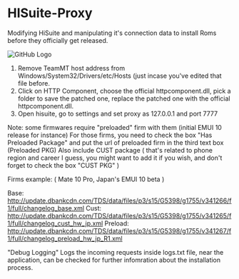 # HISuite-Proxy
Modifying HiSuite and manipulating it's connection data to install Roms before they officially get released.

![GitHub Logo](http://uupload.ir/files/yafo_bandicam_2020-04-07_13-03-45-612.jpg)

1. Remove TeamMT host address from Windows/System32/Drivers/etc/Hosts (just incase you've edited that file before.
2. Click on HTTP Component, choose the official httpcomponent.dll, pick a folder to save the patched one, replace the patched one with the official httpcomponent.dll.
3. Open hisuite, go to settings and set proxy as 127.0.0.1 and port 7777

Note: some firmwares require "preloaded" firm with them (initial EMUI 10 release for instance)
For those firms, you need to check the box "Has Preloaded Package" and put the url of preloaded firm in the third text box (Preloaded PKG)
Also include CUST package ( that's related to phone region and career I guess, you might want to add it if you wish, and don't forget to check the box "CUST PKG" )

Firms example: ( Mate 10 Pro, Japan's EMUI 10 beta )

Base: http://update.dbankcdn.com/TDS/data/files/p3/s15/G5398/g1755/v341266/f1/full/changelog_base.xml
Cust: http://update.dbankcdn.com/TDS/data/files/p3/s15/G5398/g1755/v341265/f1/full/changelog_cust_hw_jp.xml
Preload: http://update.dbankcdn.com/TDS/data/files/p3/s15/G5398/g1755/v341267/f1/full/changelog_preload_hw_jp_R1.xml


"Debug Logging" Logs the incoming requests inside logs.txt file, near the application, can be checked for further infomration about the installation process.
